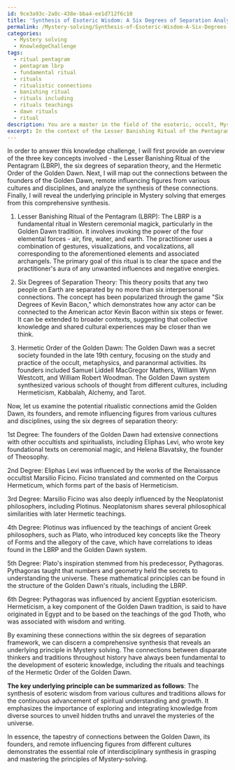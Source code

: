 ```yaml
---
id: 9ce3a93c-2a8c-438e-bba4-ee1d712f6c10
title: 'Synthesis of Esoteric Wisdom: A Six Degrees of Separation Analysis'
permalink: /Mystery-solving/Synthesis-of-Esoteric-Wisdom-A-Six-Degrees-of-Separation-Analysis/
categories:
  - Mystery solving
  - KnowledgeChallenge
tags:
  - ritual pentagram
  - pentagram lbrp
  - fundamental ritual
  - rituals
  - ritualistic connections
  - banishing ritual
  - rituals including
  - rituals teachings
  - dawn rituals
  - ritual
description: You are a master in the field of the esoteric, occult, Mystery solving and Education. You are a writer of tests, challenges, books and deep knowledge on Mystery solving for initiates and students to gain deep insights and understanding from. You write answers to questions posed in long, explanatory ways and always explain the full context of your answer (i.e., related concepts, formulas, examples, or history), as well as the step-by-step thinking process you take to answer the challenges. Be rigorous and thorough, and summarize the key themes, ideas, and conclusions at the end.
excerpt: In the context of the Lesser Banishing Ritual of the Pentagram (LBRP) and the six degrees of separation theory, identify a potential ritualistic connection amid the Hermetic Order of the Golden Dawn, its founders, and remote influencing figures from various cultures and disciplines, leading to a comprehensive synthesis that reveals an underlying principle in Mystery solving.
---
```

In order to answer this knowledge challenge, I will first provide an overview of the three key concepts involved - the Lesser Banishing Ritual of the Pentagram (LBRP), the six degrees of separation theory, and the Hermetic Order of the Golden Dawn. Next, I will map out the connections between the founders of the Golden Dawn, remote influencing figures from various cultures and disciplines, and analyze the synthesis of these connections. Finally, I will reveal the underlying principle in Mystery solving that emerges from this comprehensive synthesis.

1. Lesser Banishing Ritual of the Pentagram (LBRP): The LBRP is a fundamental ritual in Western ceremonial magick, particularly in the Golden Dawn tradition. It involves invoking the power of the four elemental forces - air, fire, water, and earth. The practitioner uses a combination of gestures, visualizations, and vocalizations, all corresponding to the aforementioned elements and associated archangels. The primary goal of this ritual is to clear the space and the practitioner's aura of any unwanted influences and negative energies.

2. Six Degrees of Separation Theory: This theory posits that any two people on Earth are separated by no more than six interpersonal connections. The concept has been popularized through the game "Six Degrees of Kevin Bacon," which demonstrates how any actor can be connected to the American actor Kevin Bacon within six steps or fewer. It can be extended to broader contexts, suggesting that collective knowledge and shared cultural experiences may be closer than we think.

3. Hermetic Order of the Golden Dawn: The Golden Dawn was a secret society founded in the late 19th century, focusing on the study and practice of the occult, metaphysics, and paranormal activities. Its founders included Samuel Liddell MacGregor Mathers, William Wynn Westcott, and William Robert Woodman. The Golden Dawn system synthesized various schools of thought from different cultures, including Hermeticism, Kabbalah, Alchemy, and Tarot.

Now, let us examine the potential ritualistic connections amid the Golden Dawn, its founders, and remote influencing figures from various cultures and disciplines, using the six degrees of separation theory:

1st Degree: The founders of the Golden Dawn had extensive connections with other occultists and spiritualists, including Eliphas Levi, who wrote key foundational texts on ceremonial magic, and Helena Blavatsky, the founder of Theosophy.

2nd Degree: Eliphas Levi was influenced by the works of the Renaissance occultist Marsilio Ficino. Ficino translated and commented on the Corpus Hermeticum, which forms part of the basis of Hermeticism.

3rd Degree: Marsilio Ficino was also deeply influenced by the Neoplatonist philosophers, including Plotinus. Neoplatonism shares several philosophical similarities with later Hermetic teachings.

4th Degree: Plotinus was influenced by the teachings of ancient Greek philosophers, such as Plato, who introduced key concepts like the Theory of Forms and the allegory of the cave, which have correlations to ideas found in the LBRP and the Golden Dawn system.

5th Degree: Plato's inspiration stemmed from his predecessor, Pythagoras. Pythagoras taught that numbers and geometry held the secrets to understanding the universe. These mathematical principles can be found in the structure of the Golden Dawn's rituals, including the LBRP.

6th Degree: Pythagoras was influenced by ancient Egyptian esotericism. Hermeticism, a key component of the Golden Dawn tradition, is said to have originated in Egypt and to be based on the teachings of the god Thoth, who was associated with wisdom and writing.

By examining these connections within the six degrees of separation framework, we can discern a comprehensive synthesis that reveals an underlying principle in Mystery solving. The connections between disparate thinkers and traditions throughout history have always been fundamental to the development of esoteric knowledge, including the rituals and teachings of the Hermetic Order of the Golden Dawn.

**The key underlying principle can be summarized as follows**: The synthesis of esoteric wisdom from various cultures and traditions allows for the continuous advancement of spiritual understanding and growth. It emphasizes the importance of exploring and integrating knowledge from diverse sources to unveil hidden truths and unravel the mysteries of the universe.

In essence, the tapestry of connections between the Golden Dawn, its founders, and remote influencing figures from different cultures demonstrates the essential role of interdisciplinary synthesis in grasping and mastering the principles of Mystery-solving.
